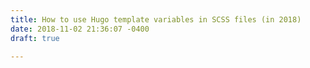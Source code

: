 ```yaml
---
title: How to use Hugo template variables in SCSS files (in 2018)
date: 2018-11-02 21:36:07 -0400
draft: true

---
```

